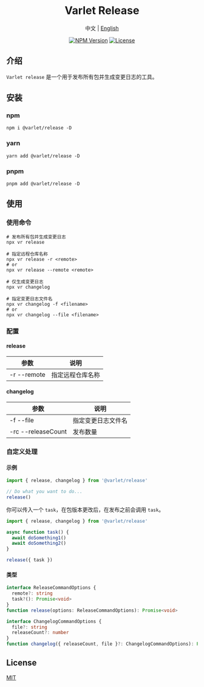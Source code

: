 <h1 align="center">Varlet Release</h1>

<p align="center">
  <span>中文</span> | 
  <a href="https://github.com/varletjs/release/blob/main/README.md">English</a>
</p>
<p align="center">
  <a href="https://www.npmjs.com/package/@varlet/release" target="_blank" rel="noopener noreferrer"><img src="https://badgen.net/npm/v/@varlet/release" alt="NPM Version" /></a>
  <a href="https://github.com/valetjs/release/blob/master/LICENSE" target="_blank" rel="noopener noreferrer"><img src="https://badgen.net/github/license/varletjs/release" alt="License" /></a>
</p>

## 介绍

`Varlet release` 是一个用于发布所有包并生成变更日志的工具。

## 安装

### npm

```shell
npm i @varlet/release -D
```

### yarn

```shell
yarn add @varlet/release -D
```

### pnpm

```shell
pnpm add @varlet/release -D
```

## 使用

### 使用命令

```shell
# 发布所有包并生成变更日志
npx vr release

# 指定远程仓库名称
npx vr release -r <remote>
# or
npx vr release --remote <remote>

# 仅生成变更日志
npx vr changelog

# 指定变更日志文件名
npx vr changelog -f <filename>
# or
npx vr changelog --file <filename>

```

### 配置

#### release

| 参数                 | 说明             |
| -------------------- | ---------------- |
| -r --remote <remote> | 指定远程仓库名称 |

#### changelog

| 参数                              | 说明               |
| --------------------------------- | ------------------ |
| -f --file <filename>              | 指定变更日志文件名 |
| -rc --releaseCount <releaseCount> | 发布数量           |

### 自定义处理

#### 示例

```js
import { release, changelog } from '@varlet/release'

// Do what you want to do...
release()
```

你可以传入一个 `task`，在包版本更改后，在发布之前会调用 `task`。

```js
import { release, changelog } from '@varlet/release'

async function task() {
  await doSomething1()
  await doSomething2()
}

release({ task })
```

#### 类型

```ts
interface ReleaseCommandOptions {
  remote?: string
  task?(): Promise<void>
}
function release(options: ReleaseCommandOptions): Promise<void>

interface ChangelogCommandOptions {
  file?: string
  releaseCount?: number
}
function changelog({ releaseCount, file }?: ChangelogCommandOptions): Promise<void>
```

## License

[MIT](https://github.com/varletjs/release/blob/main/LICENSE)
